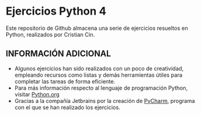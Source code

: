 # Ejercicios Python 4
Este repositorio de Github almacena una serie de ejercicios resueltos en Python,
realizados por Cristian Cin.

## INFORMACIÓN ADICIONAL
- Algunos ejercicios han sido realizados con un poco de creatividad, empleando recursos como listas y demás herramientas útiles para completar las tareas de forma eficiente.
- Para más información respecto al lenguaje de programación Python, visitar [Python.org](https://www.python.org/)
- Gracias a la compañía Jetbrains por la creación de [PyCharm](https://www.jetbrains.com/es-es/pycharm/), programa con el que se han realizado los ejercicios.
